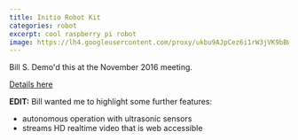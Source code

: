 ```yaml
---
title: Initio Robot Kit
categories: robot
excerpt: cool raspberry pi robot
image: https://lh4.googleusercontent.com/proxy/ukbu9AJpCez6i1rW3jVK9bBWnSLYPxMefPhkqCoZCjiSiFD4dTtA5uE93q4_JRTDI77K9gqeX0xysD3ib11xWVny8PXUsl2hEUnWA_sXqYObXZwJOarWlst1cKq5VW9Ybi39NNCMxx46zbYzABTdz4xSPCBHO1z6S7mzfWQy-DgB=w326-h400-nc
---
```

Bill S. Demo'd this at the November 2016 meeting.

[Details here](http://4tronix.co.uk/store/index.php?rt=product/product&product_id=171)

**EDIT:** Bill wanted me to highlight some further features:
* autonomous operation with ultrasonic sensors
* streams HD realtime video that is web accessible
